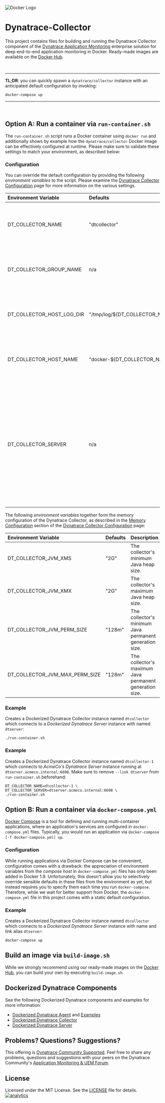 ![Docker Logo](https://github.com/Dynatrace/Dynatrace-Docker/blob/images/docker-logo.png)

# Dynatrace-Collector

This project contains files for building and running the Dynatrace Collector component of the [Dynatrace Application Monitoring](http://www.dynatrace.com/docker) enterprise solution for deep end-to-end application monitoring in Docker. Ready-made images are available on the [Docker Hub](https://hub.docker.com/r/dynatrace/collector/).

<br>

---
**TL;DR**: you can quickly spawn a `dynatrace/collector` instance with an anticipated default configuration by invoking:

```
docker-compose up
```
---
<br>

## Option A: Run a container via `run-container.sh`

The `run-container.sh` script runs a Docker container using `docker run` and additionally shows by example how the `dynatrace/collector` Docker image can be effectively configured at runtime. Please make sure to validate these settings to match your environment, as described below:

### Configuration

You can override the default configuration by providing the following *environment variables* to the script. Please examine the [Dynatrace Collector Configuration](https://community.dynatrace.com/community/display/DOCDT62/Collector+Configuration) page for more information on the various settings.

| Environment Variable      | Defaults                        | Description
|:--------------------------|:--------------------------------|:-----------
| DT_COLLECTOR_NAME         | "dtcollector"                   | A name that applies to both the collector and the container instance.
| DT_COLLECTOR_GROUP_NAME   | n/a                             | An optional name of the collector group the collector shall be a member of.
| DT_COLLECTOR_HOST_LOG_DIR | "/tmp/log/${DT_COLLECTOR_NAME}" | A directory on the host the collector logs shall be mapped to.
| DT_COLLECTOR_HOST_NAME    | "docker-${DT_COLLECTOR_NAME}"   | A hostname that applies to the container instance (within Docker).
| DT_COLLECTOR_SERVER       | n/a                             | An optional "host:port" combination to a Dynatrace Server. A [Dynatrace Server](https://github.com/Dynatrace/Dynatrace-Docker/tree/6.2/Dynatrace-Server) running in Docker will be auto-discovered if the collector container links to the server container via `--link dtserver`.

The following *environment variables* together form the memory configuration of the Dynatrace Collector, as described in the [Memory Configuration](https://community.dynatrace.com/community/display/DOCDT62/Collector+Configuration#CollectorConfiguration-MemoryConfiguration) section of the [Dynatrace Collector Configuration](https://community.dynatrace.com/community/display/DOCDT62/Collector+Configuration) page:

| Environment Variable           | Defaults | Description
|:-------------------------------|:---------|:-----------
| DT_COLLECTOR_JVM_XMS           | "2G"     | The collector's minimum Java heap size.
| DT_COLLECTOR_JVM_XMX           | "2G"     | The collector's maximum Java heap size.
| DT_COLLECTOR_JVM_PERM_SIZE     | "128m"   | The collector's minimum Java permanent generation size.
| DT_COLLECTOR_JVM_MAX_PERM_SIZE | "128m"   | The collector's maximum Java permanent generation size.

### Example

Creates a Dockerized Dynatrace Collector instance named `dtcollector` which connects to a *Dockerized Dynatrace Server* instance with named `dtserver`:

```
./run-container.sh
```

### Example

Creates a Dockerized Dynatrace Collector instance named `dtcollector-1` which connects to *AcmeCo's Dynatrace Server* instance running at `dtserver.acmeco.internal:6698`. Make sure to remove `--link dtserver` from `run-container.sh` beforehand:

```
DT_COLLECTOR_NAME=dtcollector-1 \
DT_COLLECTOR_SERVER=dtserver.acmeco.internal:6698 \
./run-container.sh
```

## Option B: Run a container via `docker-compose.yml`

[Docker Compose](https://docs.docker.com/compose/) is a tool for defining and running multi-container applications, where an application's services are configured in `docker-compose.yml` files. Typically, you would run an application via `docker-compose [-f docker-compose.yml] up`.

### Configuration

While running applications via Docker Compose can be convenient, configuration comes with a drawback: the appreciation of environment variables from the *compose host* in `docker-compose.yml` files has only been added in Docker 1.9. Unfortunately, this doesn't allow you to selectively override sensible defaults in these files from the environment as yet, but instead requires you to specify them each time you run `docker-compose`. Therefore, while we wait for better support from Docker, the `docker-compose.yml` file in this project comes with a static default configuration.

### Example

Creates a Dockerized Dynatrace Collector instance named `dtcollector` which connects to a *Dockerized Dynatrace Server* instance with name and link alias `dtserver`:

```
docker-compose up
```

## Build an image via `build-image.sh`

While we strongly recommend using our ready-made images on the [Docker Hub](https://hub.docker.com/r/dynatrace/collector/), you can build your own by executing `build-image.sh`.

## Dockerized Dynatrace Components

See the following Dockerized Dynatrace components and examples for more information:

- [Dockerized Dynatrace Agent](https://github.com/Dynatrace/Dynatrace-Docker/tree/6.2/Dynatrace-Agent) and [Examples](https://github.com/Dynatrace/Dynatrace-Docker/tree/6.2/Dynatrace-Agent-Examples)
- [Dockerized Dynatrace Collector](https://github.com/Dynatrace/Dynatrace-Docker/tree/6.2/Dynatrace-Collector)
- [Dockerized Dynatrace Server](https://github.com/Dynatrace/Dynatrace-Docker/tree/6.2/Dynatrace-Server)

## Problems? Questions? Suggestions?

This offering is [Dynatrace Community Supported](https://community.dynatrace.com/community/display/DL/Support+Levels#SupportLevels-Communitysupported/NotSupportedbyDynatrace(providedbyacommunitymember)). Feel free to share any problems, questions and suggestions with your peers on the Dynatrace Community's [Application Monitoring & UEM Forum](https://answers.dynatrace.com/spaces/146/index.html).

## License

Licensed under the MIT License. See the [LICENSE](https://github.com/Dynatrace/Dynatrace-Docker/blob/6.2/Dynatrace-Collector/LICENSE) file for details.
[![analytics](https://www.google-analytics.com/collect?v=1&t=pageview&_s=1&dl=https%3A%2F%2Fgithub.com%2FdynaTrace&dp=%2FDynatrace-Docker%2FDynatrace-Collector&dt=Dynatrace-Docker%2FDynatrace-Collector&_u=Dynatrace~&cid=github.com%2FdynaTrace&tid=UA-54510554-5&aip=1)]()